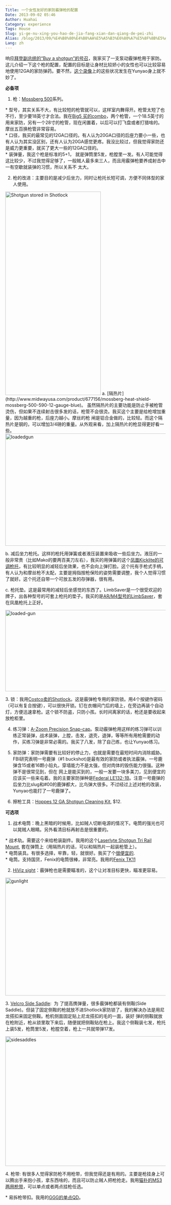 ```yaml
---
Title: 一个女性友好的家防霰弹枪的配置
Date: 2013-09-02 05:46
Author: Huahai
Category: experience
Tags: House
Slug: yi-ge-nu-xing-you-hao-de-jia-fang-xian-dan-qiang-de-pei-zhi
Alias: /blog/2013/09/%E4%B8%80%E4%B8%AA%E5%A5%B3%E6%80%A7%E5%8F%8B%E5%A5%BD%E7%9A%84%E5%AE%B6%E9%98%B2%E9%9C%B0%E5%BC%B9%E6%9E%AA%E7%9A%84%E9%85%8D%E7%BD%AE
Lang: zh
---
```


响应[拜登副总统的“Buy a shotgun”的号召](http://www.usatoday.com/story/news/politics/2013/02/19/biden-double-barrel-shotgun/1931223/)，我家买了一支泵动霰弹枪用于家防。这儿介绍一下这个枪的配置，配置的目标是让身材比较娇小的女性也可以比较容易地使用12GA的家防弹药。要不然，[这个录像](http://www.youtube.com/watch?v=A0IVSGctQIg)上的这些状况发生在Yunyao身上就不妙了。

**必备项**  
  
1. 枪：[Mossberg 500](http://www.gunbroker.com/Mossberg-500/Browse.aspx?Keywords=Mossberg+500)系列。  
  
\* 型号，其实关系不大，有比较短的枪管就可以，这样室内舞得开。枪管太短了也不行，至少要18英寸才合法。我在[Big5 买的combo](http://www.big5sportinggoods.com/product/sporting-arms/478242-146882/500-12-gauge-pump-shotgun-combo.html)，两个枪管，一个18.5英寸的用来家防，另有一个28寸的枪管，现在闲置着，以后可以打飞盘或者打猎啥的。摩丝五百换枪管非常容易。  
\* 口径，我买的最常见的12GA口径的。有人认为20GA口径的后座力要小一些，也有人认为其实没区别，还有人认为20GA感觉更疼。我没比较过，但我觉得家防还是威力更重要，就买了更大一些的12GA口径的。  
\* 装弹量，我这个枪是标准的5+1， 就是弹筒里5发，枪膛里一发。有人可能觉得这比较少，不过我觉得足够了，一般贼人最多来三人，而且用霰弹枪要养成射击中一有空歇就装弹的习惯，所以关系不 太大。  
  
2. 枪的改进：主要目的是减少后坐力，同时让枪托长短可调，方便不同体型的家人使用。

<img src="http://farm6.staticflickr.com/5340/9649550823_8e1c45516d_z.jpg" width="300" height="640" alt="Shotgun stored in Shotlock" />  
a. [隔热片](http://www.midwayusa.com/product/677156/mossberg-heat-shield-mossberg-500-590-12-gauge-blue)。 虽然隔热片的主要功能是防止手被枪管烫伤，但如果不连续射击很多发的话，枪管不会很烫。我买这个主要是给枪增加重量，因为越重的枪，后座力越小。摩丝的枪 闸是铝合金做的，比较轻。而这个隔热片是钢的，可以增加3/4磅的重量。从外观来看，加上隔热片的枪显得更好看一些。

<img src="http://farm8.staticflickr.com/7388/9649551843_4b6a649a32_z.jpg" width="640" height="353" alt="loadedgun" />

b\. 减后坐力枪托。这样的枪托用弹簧或者液压装置来吸收一些后坐力。液压的一般非常贵（比如Mako的要两百美刀左右），我买的用弹簧的这个[凤凰Kicklite的可调枪托](http://www.mcssl.com/store/8791249/catalog/product/cd9bf09c4dd041adb123298ee9003a8e)，有比较明显的减轻后坐效果，也不会向上弹打脸。这个托有手枪式手柄，有人认为和摩丝枪不太配，主要是拇指按枪保险的姿势需要调整，我个人觉得习惯了就好。这个托还自带一个可放五发的存弹器，很有用。

  
c. 枪托垫。这是最常用的减轻后坐感觉的东西了。LimbSaver是一个很受欢迎的牌子，出各种型号的可套上枪托的垫子。我买的是[AR/M4型号的LimbSaver](http://www.amazon.com/gp/product/B0044XE6J0/?tag=qiangyouorg-20)，套在凤凰枪托上正好。

<img src="http://farm4.staticflickr.com/3792/9649552277_d0097eae1a_z.jpg" width="640" height="256" alt="loaded-gun" />

3\. 锁：我用[Costco卖的Shotlock](http://www.costco.com/ShotLock-Universal-Solo-Vault-Safe.product.11609953.html)。这是霰弹枪专用的家防锁。用4个按键作密码（可以有复合按键），可以很快开锁。钉在衣帽间门后的墙上，在旁边再装个自动灯，方便迅速拿枪。这个锁不防盗，只防小孩。长时间离家的话，枪还是要收起来放枪柜里。  
  
4. 练习弹：[A-Zoom Precision Snap-cap](http://www.amazon.com/gp/product/B0029M2YWE?tag=qiangyouorg-20)。泵动霰弹枪用这样的练习弹可以训练正常装弹，战术装弹，上膛，击发，退壳，退弹，等等所有用枪需要的动作，买练习弹是非常必需的。我买了八发，除了自己练，也让Yunyao练习。  
  
5. 家防弹：家防弹需要有比较好的停止力，也就是需要在最短时间内消除威胁。FBI研究表明一号鹿弹（\#1 buckshot)是最有效的家防或者执法霰弹。一号鹿弹含15或者16颗小铅丸，穿墙能力不是太强，但对肉体的毁伤能力很强。这种弹不是很常见到，但在 网上是能买到的，一般一发要一块多美刀，见到便宜的应该买一些来屯着。我的主要家防弹种是[Federal LE132-1B](http://www.ammunitiondepot.com/Federal-Premium-LE-Tactical-12-Ga-00-Buckshot-p/le1321b-a.htm)。注意一号鹿弹的后坐力比slug和\#00的鹿弹都大，比鸟弹大很多。不过经过上述对枪的改装，Yunyao也能打了一号鹿弹了。  
  
6. 擦枪工具：[Hoppes 12 GA Shotgun Cleaning Kit](http://www.amazon.com/Hoppes-Cleaning-Gauge-Aluminum-Clam/dp/B0013R89DO/?tag=qiangyouorg-20), $12.  
  
**可选项**  
  
1. 战术电筒：晚上黑暗的时候用，比如贼人切断电源的情况下。电筒的强光也可以晃贼人眼睛。另外看清目标再射击是很重要的。  
  
\* 战术轨。需要这个来给枪装副件。我用的这个[Laserlyte Shotgun Tri Rail Mount](http://www.amazon.com/gp/product/B0041FPG40/?tag=qiangyouorg-20), 套在弹筒上（用隔热片的话，可以和隔热片一起装枪管上）。  
\* 电筒装具。有很多选择，牢靠，轻，就很好。我买了个[很便宜的](http://www.amazon.com/gp/product/B002ZYRV2E/?tag=qiangyouorg-20).  
\* 电筒。支持国货，Fenix的电筒很棒，非常亮。我用的[Fenix TK11](http://www.amazon.com/gp/product/B003EGGY70/?tag=qiangyouorg-20)  
  
2. [HiViz sight](http://www.amazon.com/gp/product/B0002INN3G/?tag=qiangyouorg-20)：霰弹枪也是需要瞄准的，这个让对准目标更快，瞄准更容易。

<img src="http://farm4.staticflickr.com/3749/9649552391_a6099413fb_z.jpg" width="640" height="371" alt="gunlight" />

3\. [Velcro Side Saddle](http://3gungear.corecommerce.com/Shotgungear/Side-Saddle/7-Shell-Side-Saddle-p24.html):  为 了提高携弹量，很多霰弹枪都装有侧鞍(Side Saddle)。但装了固定侧鞍的枪就放不进Shotlock家防锁了，我的解决办法是用尼龙搭扣来固定侧鞍。枪机侧面固定贴上尼龙搭扣的毛的一面，装好 弹的侧鞍就放在枪附近，枪从锁里取下来后，随便就把侧鞍贴在枪上。我这个侧鞍装七发，枪托上装5发，枪筒里5发，枪膛空着，枪上一共就带弹17发。

<img src="http://farm8.staticflickr.com/7445/9652787380_86ce06a889_z.jpg" width="640" height="408" alt="sidesaddles" />

4\. 枪带: 有很多人觉得家防枪不用枪带，但我觉得还是有用的。主要是枪挂身上可以腾出手来抱小孩，拿东西啥的，而且可以防止贼人把枪抢走。我用[猫扑的MS3两用枪带](http://www.amazon.com/Magpul-MAG503-BLK-MS3-Sling-Black/dp/B005HJ99G0/?tag=qiangyouorg-20)，可以单点或者两点挂枪任选。  
  
\* 易拆枪带扣。我用的[GGG的单点QD](http://www.gggaz.com/mossberg-500-quick-detach-sling-attachments.html)。

